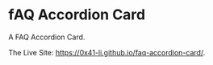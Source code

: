 # fAQ Accordion Card
A FAQ Accordion Card.

The Live Site: https://0x41-li.github.io/faq-accordion-card/.
